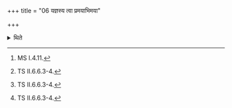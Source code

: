 +++
title = "06 यज्ञस्य त्वा प्रमयाभिमया"

+++

<details><summary>थिते</summary>

6. Having held that the spilled ghee with yajñasya tvā pramayā...[^1] one should measure it with bhūpataye svāhā with his span pointing to the east, with bhuvanapataye svāhā...[^2] pointing to the south, with bhūtānāṁ pataye svāhā...[^2] pointing to the west, with bhūtyai svāhā...[^2] pointing to the north (and) with bhūrbhuvaḥ suvaḥ... upwards.  

[^1]: MS I.4.11.  

[^2]: TS II.6.6.3-4.
</details>
